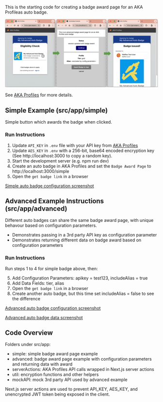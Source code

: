 This is the starting code for creating a badge award page for an AKA Profileas auto badge.

![Sample screens](aka-autobadge.png)

See [AKA Profiles](https://www.akaprofiles.com) for more details.

## Simple Example (src/app/simple)

Simple button which awards the badge when clicked.

### Run Instructions

1. Update `API_KEY` in `.env` file with your API key from [AKA Profiles](https://app.akaprofiles.com)
2. Update `AES_KEY` in `.env` with a 256-bit, base64 encoded encryption key (See http://localhost:3000 to copy a random key).
3. Start the development server (e.g. npm run dev)
4. Create an auto badge in AKA Profiles and set the `Badge Award Page` to http://localhost:3000/simple
5. Open the `get badge link` in a browser

[Simple auto badge configuration screenshot](simple.png)

## Advanced Example Instructions (src/app/advanced)

Different auto badges can share the same badge award page, with unique behavour based on configuration parameters.

- Demonstrates passing in a 3rd party API key as configuration parameter
- Demonstrates returning different data on badge award based on configuration parameters

### Run Instructions

Run steps 1 to 4 for simple badge above, then:

5. Add Configuration Parameters: apikey = test123, includeAlias = true
6. Add Data Fields: tier, alias
7. Open the `get badge link` in a browser
8. Create another auto badge, but this time set includeAlias = false to see the difference

[Advanced auto badge configuration screenshot](advanced1.png)

[Advanced auto badge data screenshot](advanced2.png)

## Code Overview

Folders under src/app:

- simple: simple badge award page example
- advanced: badge award page example with configuration parameters and returning data with award
- serverActions: AKA Profiles API calls wrapped in Next.js server actions
- util: encryption functions and other helpers
- mockAPI: mock 3rd party API used by advanced example

Next.js server actions are used to prevent API_KEY, AES_KEY, and unencrypted JWT token being exposed in the client.
